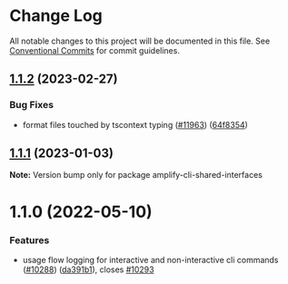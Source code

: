 # Change Log

All notable changes to this project will be documented in this file.
See [Conventional Commits](https://conventionalcommits.org) for commit guidelines.

## [1.1.2](https://github.com/aws-amplify/amplify-cli/compare/amplify-cli-shared-interfaces@1.1.1...amplify-cli-shared-interfaces@1.1.2) (2023-02-27)


### Bug Fixes

* format files touched by tscontext typing ([#11963](https://github.com/aws-amplify/amplify-cli/issues/11963)) ([64f8354](https://github.com/aws-amplify/amplify-cli/commit/64f83540419f3b512544448baba98bbb3f623f7c))





## [1.1.1](https://github.com/aws-amplify/amplify-cli/compare/amplify-cli-shared-interfaces@1.1.0...amplify-cli-shared-interfaces@1.1.1) (2023-01-03)

**Note:** Version bump only for package amplify-cli-shared-interfaces





# 1.1.0 (2022-05-10)


### Features

* usage flow logging for interactive and non-interactive cli commands ([#10288](https://github.com/aws-amplify/amplify-cli/issues/10288)) ([da391b1](https://github.com/aws-amplify/amplify-cli/commit/da391b146612d8914f72e558e5503d075456c820)), closes [#10293](https://github.com/aws-amplify/amplify-cli/issues/10293)
